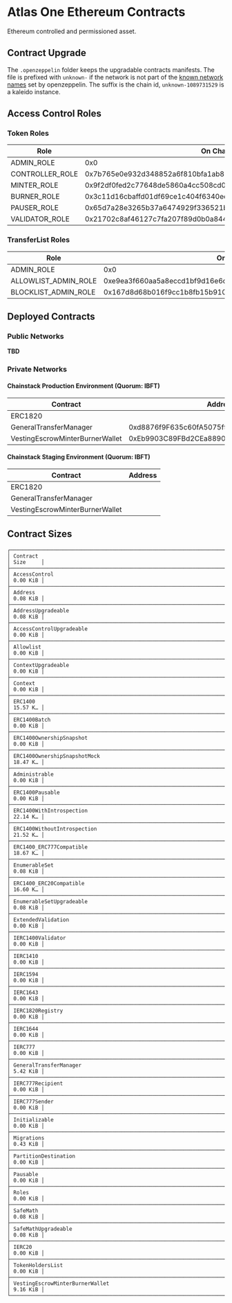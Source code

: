 # Atlas One Ethereum Contracts

Ethereum controlled and permissioned asset.

## Contract Upgrade

The `.openzeppelin` folder keeps the upgradable contracts manifests. The file is prefixed with `unknown-` if the network is not part of the [known network names](https://github.com/OpenZeppelin/openzeppelin-upgrades/blob/cc2a9b718314479c5d3d0b3460d814754782839d/packages/core/src/provider.ts#L57-L64) set by openzeppelin. The suffix is the chain id, `unknown-1089731529` is a kaleido instance.

## Access Control Roles

### Token Roles

| Role            | On Chain Value                                                     |
| --------------- | ------------------------------------------------------------------ |
| ADMIN_ROLE      | 0x0                                                                |
| CONTROLLER_ROLE | 0x7b765e0e932d348852a6f810bfa1ab891e259123f02db8cdcde614c570223357 |
| MINTER_ROLE     | 0x9f2df0fed2c77648de5860a4cc508cd0818c85b8b8a1ab4ceeef8d981c8956a6 |
| BURNER_ROLE     | 0x3c11d16cbaffd01df69ce1c404f6340ee057498f5f00246190ea54220576a848 |
| PAUSER_ROLE     | 0x65d7a28e3265b37a6474929f336521b332c1681b933f6cb9f3376673440d862a |
| VALIDATOR_ROLE  | 0x21702c8af46127c7fa207f89d0b0a8441bb32959a0ac7df790e9ab1a25c98926 |

### TransferList Roles

| Role                 | On Chain Value                                                     |
| -------------------- | ------------------------------------------------------------------ |
| ADMIN_ROLE           | 0x0                                                                |
| ALLOWLIST_ADMIN_ROLE | 0xe9ea3f660aa5a8eccd1bf9d16e6cdf3c1cf9a2b284b830f15bda4493942cb68f |
| BLOCKLIST_ADMIN_ROLE | 0x167d8d68b016f9cc1b8fb15b910e43cbad3223c8d98cf24f4b170dbd14933df1 |

## Deployed Contracts

### Public Networks

**TBD**

### Private Networks

#### Chainstack Production Environment (Quorum: IBFT)

| Contract                        | Address                                    |
| ------------------------------- | ------------------------------------------ |
| ERC1820                         |                                            |
| GeneralTransferManager          | 0xd8876f9F635c60fA5075f9034bC44b1a06a3647F |
| VestingEscrowMinterBurnerWallet | 0xEb9903C89FBd2CEa889002bb6d02e553b3FCa952 |

#### Chainstack Staging Environment (Quorum: IBFT)

| Contract                        | Address |
| ------------------------------- | ------- |
| ERC1820                         |         |
| GeneralTransferManager          |         |
| VestingEscrowMinterBurnerWallet |         |

## Contract Sizes

```shell
┌──────────────────────────────────────────────────────────────────────┬──────────┐
│ Contract                                                             │ Size     │
├──────────────────────────────────────────────────────────────────────┼──────────┤
│ AccessControl                                                        │ 0.00 KiB │
├──────────────────────────────────────────────────────────────────────┼──────────┤
│ Address                                                              │ 0.08 KiB │
├──────────────────────────────────────────────────────────────────────┼──────────┤
│ AddressUpgradeable                                                   │ 0.08 KiB │
├──────────────────────────────────────────────────────────────────────┼──────────┤
│ AccessControlUpgradeable                                             │ 0.00 KiB │
├──────────────────────────────────────────────────────────────────────┼──────────┤
│ Allowlist                                                            │ 0.00 KiB │
├──────────────────────────────────────────────────────────────────────┼──────────┤
│ ContextUpgradeable                                                   │ 0.00 KiB │
├──────────────────────────────────────────────────────────────────────┼──────────┤
│ Context                                                              │ 0.00 KiB │
├──────────────────────────────────────────────────────────────────────┼──────────┤
│ ERC1400                                                              │ 15.57 K… │
├──────────────────────────────────────────────────────────────────────┼──────────┤
│ ERC1400Batch                                                         │ 0.00 KiB │
├──────────────────────────────────────────────────────────────────────┼──────────┤
│ ERC1400OwnershipSnapshot                                             │ 0.00 KiB │
├──────────────────────────────────────────────────────────────────────┼──────────┤
│ ERC1400OwnershipSnapshotMock                                         │ 18.47 K… │
├──────────────────────────────────────────────────────────────────────┼──────────┤
│ Administrable                                                        │ 0.00 KiB │
├──────────────────────────────────────────────────────────────────────┼──────────┤
│ ERC1400Pausable                                                      │ 0.00 KiB │
├──────────────────────────────────────────────────────────────────────┼──────────┤
│ ERC1400WithIntrospection                                             │ 22.14 K… │
├──────────────────────────────────────────────────────────────────────┼──────────┤
│ ERC1400WithoutIntrospection                                          │ 21.52 K… │
├──────────────────────────────────────────────────────────────────────┼──────────┤
│ ERC1400_ERC777Compatible                                             │ 18.67 K… │
├──────────────────────────────────────────────────────────────────────┼──────────┤
│ EnumerableSet                                                        │ 0.08 KiB │
├──────────────────────────────────────────────────────────────────────┼──────────┤
│ ERC1400_ERC20Compatible                                              │ 16.60 K… │
├──────────────────────────────────────────────────────────────────────┼──────────┤
│ EnumerableSetUpgradeable                                             │ 0.08 KiB │
├──────────────────────────────────────────────────────────────────────┼──────────┤
│ ExtendedValidation                                                   │ 0.00 KiB │
├──────────────────────────────────────────────────────────────────────┼──────────┤
│ IERC1400Validator                                                    │ 0.00 KiB │
├──────────────────────────────────────────────────────────────────────┼──────────┤
│ IERC1410                                                             │ 0.00 KiB │
├──────────────────────────────────────────────────────────────────────┼──────────┤
│ IERC1594                                                             │ 0.00 KiB │
├──────────────────────────────────────────────────────────────────────┼──────────┤
│ IERC1643                                                             │ 0.00 KiB │
├──────────────────────────────────────────────────────────────────────┼──────────┤
│ IERC1820Registry                                                     │ 0.00 KiB │
├──────────────────────────────────────────────────────────────────────┼──────────┤
│ IERC1644                                                             │ 0.00 KiB │
├──────────────────────────────────────────────────────────────────────┼──────────┤
│ IERC777                                                              │ 0.00 KiB │
├──────────────────────────────────────────────────────────────────────┼──────────┤
│ GeneralTransferManager                                               │ 5.42 KiB │
├──────────────────────────────────────────────────────────────────────┼──────────┤
│ IERC777Recipient                                                     │ 0.00 KiB │
├──────────────────────────────────────────────────────────────────────┼──────────┤
│ IERC777Sender                                                        │ 0.00 KiB │
├──────────────────────────────────────────────────────────────────────┼──────────┤
│ Initializable                                                        │ 0.00 KiB │
├──────────────────────────────────────────────────────────────────────┼──────────┤
│ Migrations                                                           │ 0.43 KiB │
├──────────────────────────────────────────────────────────────────────┼──────────┤
│ PartitionDestination                                                 │ 0.00 KiB │
├──────────────────────────────────────────────────────────────────────┼──────────┤
│ Pausable                                                             │ 0.00 KiB │
├──────────────────────────────────────────────────────────────────────┼──────────┤
│ Roles                                                                │ 0.00 KiB │
├──────────────────────────────────────────────────────────────────────┼──────────┤
│ SafeMath                                                             │ 0.08 KiB │
├──────────────────────────────────────────────────────────────────────┼──────────┤
│ SafeMathUpgradeable                                                  │ 0.08 KiB │
├──────────────────────────────────────────────────────────────────────┼──────────┤
│ IERC20                                                               │ 0.00 KiB │
├──────────────────────────────────────────────────────────────────────┼──────────┤
│ TokenHoldersList                                                     │ 0.00 KiB │
├──────────────────────────────────────────────────────────────────────┼──────────┤
│ VestingEscrowMinterBurnerWallet                                      │ 9.16 KiB │
└──────────────────────────────────────────────────────────────────────┴──────────┘
```
